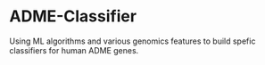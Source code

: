 # ADME-Classifier
Using ML algorithms and various genomics features to build spefic classifiers for human ADME genes.
